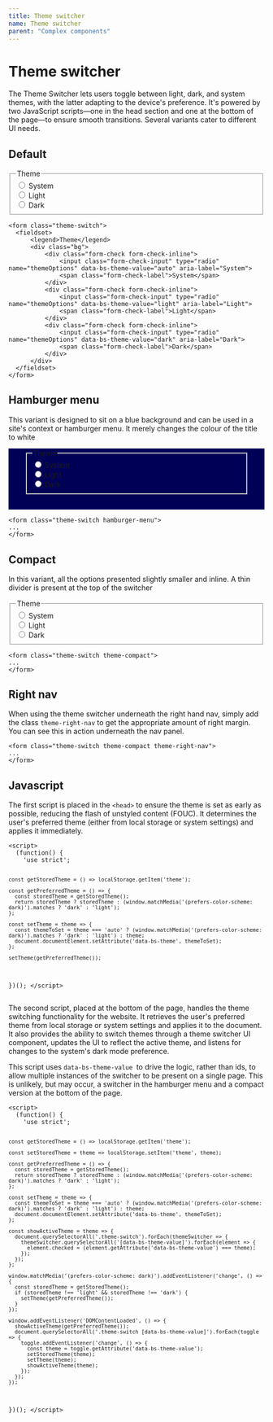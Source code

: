 ```yaml
---
title: Theme switcher
name: Theme switcher
parent: "Complex components"
---
```

<h1 class="margin-top-zero">Theme switcher</h1>
<p class="lead">The Theme Switcher lets users toggle between light, dark, and system themes, with the latter adapting to the device's preference. It's powered by two JavaScript scripts—one in the head section and one at the bottom of the page—to ensure smooth transitions. Several variants cater to different UI needs.</p>
<h2>Default</h2>
<!-- Start theme switcher -->
<form class="theme-switch">
  <fieldset>
      <legend>Theme</legend>
      <div class="bg">
          <div class="form-check form-check-inline">
              <input class="form-check-input" type="radio" name="themeOptions" data-bs-theme-value="auto" aria-label="System">
              <span class="form-check-label">System</span>
          </div>
          <div class="form-check form-check-inline">
              <input class="form-check-input" type="radio" name="themeOptions" data-bs-theme-value="light" aria-label="Light">
              <span class="form-check-label">Light</span>
          </div> 
          <div class="form-check form-check-inline">
              <input class="form-check-input" type="radio" name="themeOptions" data-bs-theme-value="dark" aria-label="Dark">
              <span class="form-check-label">Dark</span>
          </div>
      </div>
  </fieldset>
</form>
<!-- End theme switcher -->
<div class="highlight wrap-code">
<pre class="chroma">
<code class="language-html">&lt;form class=&quot;theme-switch&quot;&gt;
  &lt;fieldset&gt;
      &lt;legend&gt;Theme&lt;/legend&gt;
      &lt;div class=&quot;bg&quot;&gt;
          &lt;div class=&quot;form-check form-check-inline&quot;&gt;
              &lt;input class=&quot;form-check-input&quot; type=&quot;radio&quot; name=&quot;themeOptions&quot; data-bs-theme-value=&quot;auto&quot; aria-label=&quot;System&quot;&gt;
              &lt;span class=&quot;form-check-label&quot;&gt;System&lt;/span&gt;
          &lt;/div&gt;
          &lt;div class=&quot;form-check form-check-inline&quot;&gt;
              &lt;input class=&quot;form-check-input&quot; type=&quot;radio&quot; name=&quot;themeOptions&quot; data-bs-theme-value=&quot;light&quot; aria-label=&quot;Light&quot;&gt;
              &lt;span class=&quot;form-check-label&quot;&gt;Light&lt;/span&gt;
          &lt;/div&gt; 
          &lt;div class=&quot;form-check form-check-inline&quot;&gt;
              &lt;input class=&quot;form-check-input&quot; type=&quot;radio&quot; name=&quot;themeOptions&quot; data-bs-theme-value=&quot;dark&quot; aria-label=&quot;Dark&quot;&gt;
              &lt;span class=&quot;form-check-label&quot;&gt;Dark&lt;/span&gt;
          &lt;/div&gt;
      &lt;/div&gt;
  &lt;/fieldset&gt;
&lt;/form&gt;</code>
</pre></div>

<h2>Hamburger menu</h2>
<p>This variant is designed to sit on a blue background and can be used in a site's context or hamburger menu. It merely changes the colour of the title to white</p>
<div style="background-color: #000056; padding: 1px 2rem 1rem 2rem;">
<!-- Start theme switcher -->
<form class="theme-switch hamburger-menu">
  <fieldset>
      <legend>Theme</legend>
      <div class="bg">
          <div class="form-check form-check-inline">
              <input class="form-check-input" type="radio" name="themeOptions" data-bs-theme-value="auto" aria-label="System">
              <span class="form-check-label">System</span>
          </div>
          <div class="form-check form-check-inline">
              <input class="form-check-input" type="radio" name="themeOptions" data-bs-theme-value="light" aria-label="Light">
              <span class="form-check-label">Light</span>
          </div> 
          <div class="form-check form-check-inline">
              <input class="form-check-input" type="radio" name="themeOptions" data-bs-theme-value="dark" aria-label="Dark">
              <span class="form-check-label">Dark</span>
          </div>
      </div>
  </fieldset>
</form>
<!-- End theme switcher -->
</div>
<div class="highlight">
<pre class="chroma">
<code class="language-html">&lt;form class=&quot;theme-switch hamburger-menu&quot;&gt;
...
&lt;/form&gt;</code>
</pre></div>
<h2>Compact</h2>
<p>In this variant, all the options presented slightly smaller and inline. A thin divider is present at the top of the switcher</p>
<!-- Start theme switcher -->
<form class="theme-switch theme-compact">
  <fieldset>
      <legend>Theme</legend>
      <div class="bg">
          <div class="form-check form-check-inline">
              <input class="form-check-input" type="radio" name="themeOptions" data-bs-theme-value="auto" aria-label="System">
              <span class="form-check-label">System</span>
          </div>
          <div class="form-check form-check-inline">
              <input class="form-check-input" type="radio" name="themeOptions" data-bs-theme-value="light" aria-label="Light">
              <span class="form-check-label">Light</span>
          </div> 
          <div class="form-check form-check-inline">
              <input class="form-check-input" type="radio" name="themeOptions" data-bs-theme-value="dark" aria-label="Dark">
              <span class="form-check-label">Dark</span>
          </div>
      </div>
  </fieldset>
</form>
<!-- End theme switcher -->
<div class="highlight">
<pre class="chroma">
<code class="language-html">&lt;form class=&quot;theme-switch theme-compact&quot;&gt;
...
&lt;/form&gt;</code>
</pre></div>
<h2>Right nav</h2>
<p>When using the theme switcher underneath the right hand nav, simply add the class <code>theme-right-nav</code> to get the appropriate amount of right margin. You can see this in action underneath the nav panel.</p>
<div class="highlight">
<pre class="chroma">
<code class="language-html">&lt;form class=&quot;theme-switch theme-compact theme-right-nav&quot;&gt;
...
&lt;/form&gt;</code>
</pre></div>
<h2>Javascript</h2>
<p>The first script is placed in the <code>&lt;head&gt;</code> to ensure the theme is set as early as possible,
  reducing the flash of unstyled content (FOUC). It determines the user's preferred
  theme (either from local storage or system settings) and applies it immediately.</p>

<div class="highlight wrap-code">
<pre class="chroma">
<code class="language-js">&lt;script&gt;
  (function() {
    'use strict';

    const getStoredTheme = () => localStorage.getItem('theme');

    const getPreferredTheme = () => {
      const storedTheme = getStoredTheme();
      return storedTheme ? storedTheme : (window.matchMedia('(prefers-color-scheme: dark)').matches ? 'dark' : 'light');
    };

    const setTheme = theme => {
      const themeToSet = theme === 'auto' ? (window.matchMedia('(prefers-color-scheme: dark)').matches ? 'dark' : 'light') : theme;
      document.documentElement.setAttribute('data-bs-theme', themeToSet);
    };

    setTheme(getPreferredTheme()); 
  })();
&lt;/script&gt;</code>
</pre></div>

<p>The second script, placed at the bottom of the page, handles the theme switching functionality for the website. It retrieves the user's preferred theme from local storage or system settings and applies it to the document. It also provides the ability to switch themes through a theme switcher UI component, updates the UI to reflect the active theme, and listens for changes to the system's dark mode preference.</p>
<p>This script uses <code>data-bs-theme-value </code>to drive the logic, rather than ids, to allow multiple instances of the switcher to be present on a single page. This is unlikely, but may occur, a switcher in the hamburger menu and a compact version at the bottom of the page.</p>

<div class="highlight wrap-code">
<pre class="chroma">
<code class="language-js">&lt;script&gt;
  (function() {
    'use strict';

    const getStoredTheme = () => localStorage.getItem('theme');

    const setStoredTheme = theme => localStorage.setItem('theme', theme);

    const getPreferredTheme = () => {
      const storedTheme = getStoredTheme();
      return storedTheme ? storedTheme : (window.matchMedia('(prefers-color-scheme: dark)').matches ? 'dark' : 'light');
    };

    const setTheme = theme => {
      const themeToSet = theme === 'auto' ? (window.matchMedia('(prefers-color-scheme: dark)').matches ? 'dark' : 'light') : theme;
      document.documentElement.setAttribute('data-bs-theme', themeToSet);
    };

    const showActiveTheme = theme => {
      document.querySelectorAll('.theme-switch').forEach(themeSwitcher => {
        themeSwitcher.querySelectorAll('[data-bs-theme-value]').forEach(element => {
          element.checked = (element.getAttribute('data-bs-theme-value') === theme);
        });
      });
    };

    window.matchMedia('(prefers-color-scheme: dark)').addEventListener('change', () => {
      const storedTheme = getStoredTheme();
      if (storedTheme !== 'light' && storedTheme !== 'dark') {
        setTheme(getPreferredTheme());
      }
    });

    window.addEventListener('DOMContentLoaded', () => {
      showActiveTheme(getPreferredTheme());
      document.querySelectorAll('.theme-switch [data-bs-theme-value]').forEach(toggle => {
        toggle.addEventListener('change', () => {
          const theme = toggle.getAttribute('data-bs-theme-value');
          setStoredTheme(theme);
          setTheme(theme);
          showActiveTheme(theme);
        });
      });
    });
  })();
&lt;/script&gt;</code>
</pre></div>
